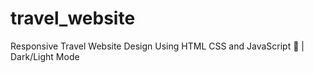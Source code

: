# travel_website
Responsive Travel Website Design Using HTML CSS and JavaScript 🌊 | Dark/Light Mode
